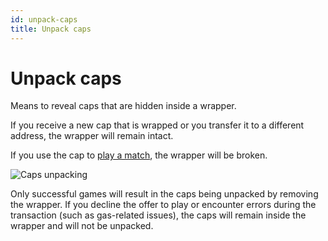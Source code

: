 ```yaml
---
id: unpack-caps
title: Unpack caps
---
```


# Unpack caps

Means to reveal caps that are hidden inside a wrapper.

If you receive a new cap that is wrapped or you transfer it to a different address, the wrapper will remain intact.

If you use the cap to [play a match](10-play.md), the wrapper will be broken.

![Caps unpacking](/img/caps-unpacking.jpg#presentation)

Only successful games will result in the caps being unpacked by removing the wrapper. If you decline the offer to play or encounter errors during the transaction (such as gas-related issues), the caps will remain inside the wrapper and will not be unpacked.